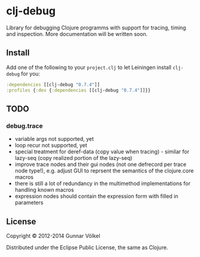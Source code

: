 # clj-debug

Library for debugging Clojure programms with support for tracing, timing and inspection. More documentation will be written soon.


## Install

Add one of the following to your ```project.clj``` to let Leiningen install ```clj-debug``` for you:

```clj
:dependencies [[clj-debug "0.7.4"]]
:profiles {:dev {:dependencies [[clj-debug "0.7.4"]]}}
```


## TODO

### debug.trace

* variable args not supported, yet
* loop recur not supported, yet
* special treatment for deref-data (copy value when tracing) - similar for lazy-seq (copy realized portion of the lazy-seq)
* improve trace nodes and their gui nodes (not one defrecord per trace node type!), e.g. adjust GUI to reprsent the semantics of the clojure.core macros
* there is still a lot of redundancy in the multimethod implementations for handling known macros
* expression nodes should contain the expression form with filled in parameters


## License

Copyright © 2012-2014 Gunnar Völkel

Distributed under the Eclipse Public License, the same as Clojure.
